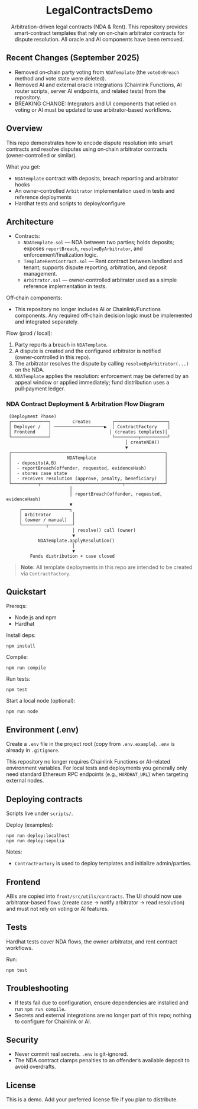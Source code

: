 <div align="center">

# LegalContractsDemo

Arbitration-driven legal contracts (NDA & Rent). This repository provides smart-contract templates that rely on on‑chain arbitrator contracts for dispute resolution. All oracle and AI components have been removed.

</div>

## Recent Changes (September 2025)

- Removed on‑chain party voting from `NDATemplate` (the `voteOnBreach` method and vote state were deleted).
- Removed AI and external oracle integrations (Chainlink Functions, AI router scripts, server AI endpoints, and related tests) from the repository.
- BREAKING CHANGE: Integrators and UI components that relied on voting or AI must be updated to use arbitrator‑based workflows.

## Overview

This repo demonstrates how to encode dispute resolution into smart contracts and resolve disputes using on‑chain arbitrator contracts (owner‑controlled or similar).

What you get:
- `NDATemplate` contract with deposits, breach reporting and arbitrator hooks
- An owner‑controlled `Arbitrator` implementation used in tests and reference deployments
- Hardhat tests and scripts to deploy/configure

## Architecture

- Contracts:
	- `NDATemplate.sol` — NDA between two parties; holds deposits; exposes `reportBreach`, `resolveByArbitrator`, and enforcement/finalization logic.
	- `TemplateRentContract.sol` — Rent contract between landlord and tenant; supports dispute reporting, arbitration, and deposit management.
	- `Arbitrator.sol` — owner‑controlled arbitrator used as a simple reference implementation in tests.

Off‑chain components:
- This repository no longer includes AI or Chainlink/Functions components. Any required off‑chain decision logic must be implemented and integrated separately.

Flow (prod / local):
1. Party reports a breach in `NDATemplate`.
2. A dispute is created and the configured arbitrator is notified (owner‑controlled in this repo).
3. The arbitrator resolves the dispute by calling `resolveByArbitrator(...)` on the NDA.
4. `NDATemplate` applies the resolution: enforcement may be deferred by an appeal window or applied immediately; fund distribution uses a pull‑payment ledger.

### NDA Contract Deployment & Arbitration Flow Diagram

```
 (Deployment Phase)
 ┌──────────────┐        creates        ┌────────────────────┐
 │ Deployer /   │ ───────────────────▶  │ ContractFactory    │
 │ Frontend     │                      │ (creates templates)│
 └──────────────┘                       └─────────┬──────────┘
											 │ createNDA()
											 ▼
 ┌──────────────────────────────────────────────────────────┐
 │                     NDATemplate                          │
 │  - deposits(A,B)                                         │
 │  - reportBreach(offender, requested, evidenceHash)       │
 │  - stores case state                                     │
 │  - receives resolution (approve, penalty, beneficiary)   │
 └──────────┬───────────────────────────────┬───────────────┘
						│
						│ reportBreach(offender, requested, evidenceHash)
						▼
	 ┌──────────────────┐
	 │ Arbitrator        │
	 │ (owner / manual)  │
	 └─────────┬─────────┘
						 │ resolve() call (owner)
						 ▼
			NDATemplate.applyResolution()
						 │
						 ▼
		 Funds distribution + case closed
```

> **Note:** All template deployments in this repo are intended to be created via `ContractFactory`.

## Quickstart

Prereqs:
- Node.js and npm
- Hardhat

Install deps:
```
npm install
```

Compile:
```
npm run compile
```

Run tests:
```
npm test
```

Start a local node (optional):
```
npm run node
```

## Environment (.env)

Create a `.env` file in the project root (copy from `.env.example`). `.env` is already in `.gitignore`.

This repository no longer requires Chainlink Functions or AI-related environment variables. For local tests and deployments you generally only need standard Ethereum RPC endpoints (e.g., `HARDHAT_URL`) when targeting external nodes.

## Deploying contracts

Scripts live under `scripts/`.

Deploy (examples):
```
npm run deploy:localhost
npm run deploy:sepolia
```

Notes:
- `ContractFactory` is used to deploy templates and initialize admin/parties.

## Frontend

ABIs are copied into `front/src/utils/contracts`. The UI should now use arbitrator-based flows (create case → notify arbitrator → read resolution) and must not rely on voting or AI features.

## Tests

Hardhat tests cover NDA flows, the owner arbitrator, and rent contract workflows.

Run:
```
npm test
```

## Troubleshooting

- If tests fail due to configuration, ensure dependencies are installed and run `npm run compile`.
- Secrets and external integrations are no longer part of this repo; nothing to configure for Chainlink or AI.

## Security

- Never commit real secrets. `.env` is git-ignored.
- The NDA contract clamps penalties to an offender’s available deposit to avoid overdrafts.

## License

This is a demo. Add your preferred license file if you plan to distribute.
